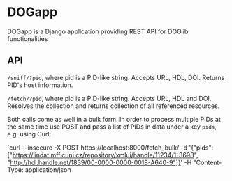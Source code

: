 # DOGapp
DOGapp is a Django application providing REST API for DOGlib functionalities

## API
`/sniff/?pid`, where pid is a PID-like string. Accepts URL, HDL, DOI. Returns PID's host information.

`/fetch/?pid`, where pid is a PID-like string. Accepts URL, HDL and DOI. Resolves the collection and returns collection of all referenced resources. 

Both calls come as well in a bulk form. In order to process multiple PIDs at the same time use POST and pass a list of PIDs in data under a key `pids`, e.g. using Curl:

`curl --insecure -X POST https://localhost:8000/fetch_bulk/ -d '{"pids":["https://lindat.mff.cuni.cz/repository/xmlui/handle/11234/1-3698", "http://hdl.handle.net/1839/00-0000-0000-0018-A640-9"]}' -H "Content-Type: application/json
